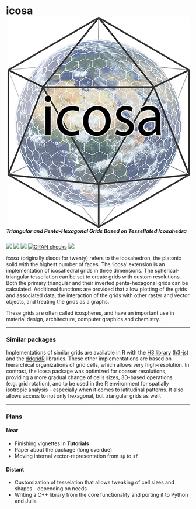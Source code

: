 
# icosa <img src="man/figures/logo.png" align="right" />

##### Triangular and Penta-Hexagonal Grids Based on Tessellated Icosahedra

[![](https://img.shields.io/badge/devel%20version-0.11.0-green.svg)](https://github.com/adamkocsis/icosa)
[![](https://www.r-pkg.org/badges/version/icosa?color=blue)](https://cran.r-project.org/package=icosa)
[![](http://cranlogs.r-pkg.org/badges/grand-total/icosa?color=yellow)](https://cran.r-project.org/package=icosa)
[![CRAN
checks](https://badges.cranchecks.info/summary/icosa.svg)](https://cran.r-project.org/web/checks/check_results_icosa.html)
[![](https://img.shields.io/badge/doi-10.5281/zenodo.7798915-blue.svg)](https://doi.org/10.5281/zenodo.7798915)

*icosa* (originally εἴκοσι for twenty) refers to the icosahedron, the
platonic solid with the highest number of faces. The ‘icosa’ extension
is an implementation of icosahedral grids in three dimensions. The
spherical-triangular tessellation can be set to create grids with custom
resolutions. Both the primary triangular and their inverted
penta-hexagonal grids can be calculated. Additional functions are
provided that allow plotting of the grids and associated data, the
interaction of the grids with other raster and vector objects, and
treating the grids as a graphs.

These grids are often called icospheres, and have an important use in
material design, architecture, computer graphics and chemistry.

-----

### Similar packages

Implementations of similar grids are available in R with the [H3
library](https://h3geo.org/)
([h3-js](https://obrl-soil.github.io/h3jsr/)) and the
[ddgridR](https://github.com/r-barnes/dggridR) libraries. These other
implementations are based on hierarchical organizations of grid cells,
which allows very high-resolution. In contrast, the icosa package was
optimized for coarser resolutions, providing a more gradual change of
cells sizes, 3D-based operations (e.g. grid rotation), and to be used in
the R environment for spatially isotropic analysis - especially when it
comes to latitudinal patterns. It also allows access to not only
hexagonal, but triangular grids as well.

-----

### Plans

#### Near

  - Finishing vignettes in **Tutorials**
  - Paper about the package (long overdue)
  - Moving internal vector-representation from `sp` to `sf`

#### Distant

  - Customization of tesselation that allows tweaking of cell sizes and
    shapes - depending on needs
  - Writing a C++ library from the core functionality and porting it to
    Python and Julia
